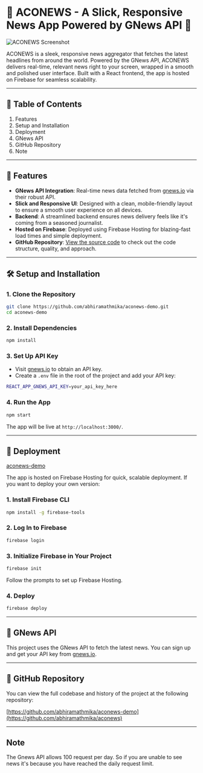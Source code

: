 

# 🌟 ACONEWS - A Slick, Responsive News App Powered by GNews API 🌟

![ACONEWS Screenshot](https://github.com/user-attachments/assets/2feb0351-e5c5-45fb-932a-a44107cbd406)

ACONEWS is a sleek, responsive news aggregator that fetches the latest headlines from around the world. Powered by the GNews API, ACONEWS delivers real-time, relevant news right to your screen, wrapped in a smooth and polished user interface. Built with a React frontend, the app is hosted on Firebase for seamless scalability.

---

## 📑 Table of Contents

1. Features
2. Setup and Installation
3. Deployment
4. GNews API
5. GitHub Repository
6. Note

---

## 🚀 Features

- **GNews API Integration**: Real-time news data fetched from [gnews.io](https://gnews.io/) via their robust API.
- **Slick and Responsive UI**: Designed with a clean, mobile-friendly layout to ensure a smooth user experience on all devices.
- **Backend**: A streamlined backend ensures news delivery feels like it's coming from a seasoned journalist.
- **Hosted on Firebase**: Deployed using Firebase Hosting for blazing-fast load times and simple deployment.
- **GitHub Repository**: [View the source code](https://github.com/abhiramathmika/aconews) to check out the code structure, quality, and approach.

---

## 🛠️ Setup and Installation

### 1. Clone the Repository
```bash
git clone https://github.com/abhiramathmika/aconews-demo.git
cd aconews-demo
```

### 2. Install Dependencies
```bash
npm install
```

### 3. Set Up API Key

- Visit [gnews.io](https://gnews.io/) to obtain an API key.
- Create a `.env` file in the root of the project and add your API key:

```bash
REACT_APP_GNEWS_API_KEY=your_api_key_here
```

### 4. Run the App
```bash
npm start
```

The app will be live at `http://localhost:3000/`.

---

## 🚀 Deployment

[aconews-demo](https://aconews-demo.web.app/)

The app is hosted on Firebase Hosting for quick, scalable deployment. If you want to deploy your own version:

### 1. Install Firebase CLI
```bash
npm install -g firebase-tools
```

### 2. Log In to Firebase
```bash
firebase login
```

### 3. Initialize Firebase in Your Project
```bash
firebase init
```

Follow the prompts to set up Firebase Hosting.

### 4. Deploy
```bash
firebase deploy
```

---

## 🔑 GNews API

This project uses the GNews API to fetch the latest news. You can sign up and get your API key from [gnews.io](https://gnews.io/).

---

## 🔗 GitHub Repository

You can view the full codebase and history of the project at the following repository:

[https://github.com/abhiramathmika/aconews-demo](https://github.com/abhiramathmika/aconews)


---

## Note

The Gnews API allows 100 request per day. So if you are unable to see news it's because you have reached the daily request limit.
